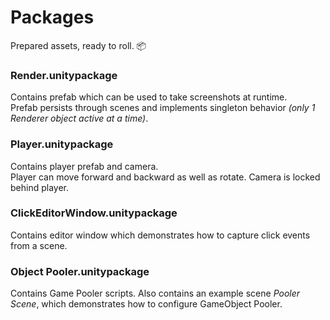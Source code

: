 # Packages
Prepared assets, ready to roll. :package:

### Render.unitypackage
Contains prefab which can be used to take screenshots at runtime.  
Prefab persists through scenes and implements singleton behavior
_(only 1 Renderer object active at a time)_.

### Player.unitypackage
Contains player prefab and camera.  
Player can move forward and backward as well as rotate.
Camera is locked behind player.

### ClickEditorWindow.unitypackage
Contains editor window which demonstrates how to capture click events from a scene.

### Object Pooler.unitypackage
Contains Game Pooler scripts.
Also contains an example scene _Pooler Scene_, which demonstrates how to configure GameObject Pooler.
